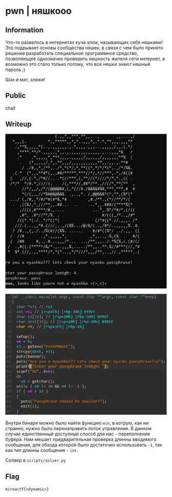 # pwn | няшкооо 

## Information
Что-то развелось в интернетах куча злюк, называющих себя няшками! Это подрывает основы сообщества няшек, в связи с чем было принято решение разработать специальное программное средство, позволяющее однозначно проверить няшность жителя сети интернет, а возможно это стало только потому, что все няшки знают няшный пароль ;)

Шах и мат, злюки!

## Public
chall

## Writeup
![](img/hello.png)

![](img/src.png)

Внутри бинаря можно было найти функцию ```win```, в котрую, как ни странно, нужно было перенаправить поток управления. В данном случае единственный доступный способ для нас - переполнение буфера. Нам мешает предварительная проверка длинны вводимого сообщения, для обхода которой было достаточно использовать ```-1```, так как тип длинны сообщения - ```int```.

Солвер в ```scripts/solver.py```

## Flag
`mireactf{<dynamic>}`